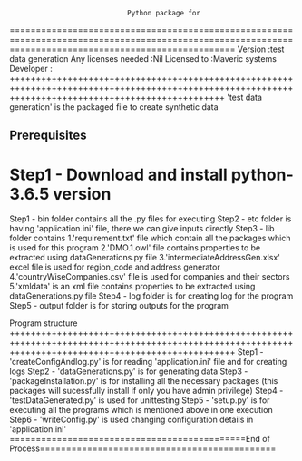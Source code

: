 				                 Python package for 
=======================================================================================================================================================
Version             :test data generation
Any licenses needed :Nil
Licensed to         :Maveric systems
Developer           :
+++++++++++++++++++++++++++++++++++++++++++++++++++++++++++++++++++++++++++++++++++++++++++++++++++++++++++++++++++++++++++++++++++++++++++++++++++++
'test data generation' is the packaged file to create synthetic data

Prerequisites
-------------------------------------------------------------------------------------------------------------------------------------------------------
Step1 - Download and install python-3.6.5 version
=======================================================================================================================================================
Step1 - bin folder contains all the .py files for executing
Step2 - etc folder is having 'application.ini' file, there we can give inputs directly
Step3 - lib folder contains 
	1.'requirement.txt' file which contain all the packages which is used for this program
	2.'DMO.1.owl' file contains properties to be extracted using dataGenerations.py file
	3.'intermediateAddressGen.xlsx' excel file is used for region_code and address generator
	4.'countryWiseCompanies.csv' file is used for companies and their sectors
	5.'xmldata' is an xml file contains properties to be extracted using dataGenerations.py file
Step4 - log folder is for creating log for the program
Step5 - output folder is for storing outputs for the program

Program structure
+++++++++++++++++++++++++++++++++++++++++++++++++++++++++++++++++++++++++++++++++++++++++++++++++++++++++++++++++++++++++++++++++++++++++++++++++++++++
Step1 - 'createConfigAndlog.py' is for reading 'application.ini' file and for creating logs
Step2 - 'dataGenerations.py' is for generating data
Step3 - 'packageInstallation.py' is for installing all the necessary packages (this packages will sucessfully install if only you have admin privilege)
Step4 - 'testDataGenerated.py' is used for unittesting
Step5 - 'setup.py' is for executing all the programs which is mentioned above in one execution
Step6 - 'writeConfig.py' is used changing configuration details in 'application.ini'
=============================================End of Process=============================================



